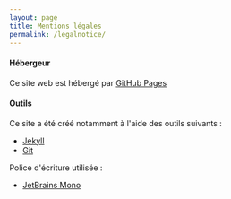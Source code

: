 ```yaml
---
layout: page
title: Mentions légales
permalink: /legalnotice/
---
```


#### Hébergeur

Ce site web est hébergé par [GitHub Pages](https://pages.github.com/)

#### Outils

Ce site a été créé notamment à l'aide des outils suivants :

- [Jekyll](https://github.com/jekyll/jekyll)
- [Git](https://git-scm.com/)


Police d'écriture utilisée : 

- [JetBrains Mono](https://www.jetbrains.com/lp/mono/)